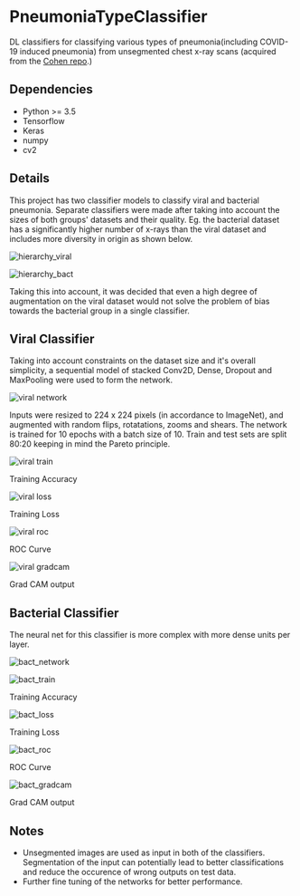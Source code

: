 # PneumoniaTypeClassifier
DL classifiers for classifying various types of pneumonia(including COVID-19 induced pneumonia) from unsegmented chest x-ray scans (acquired from the <a href = "https://github.com/ieee8023/covid-chestxray-dataset">Cohen repo</a>.)

## Dependencies

- Python >= 3.5
- Tensorflow
- Keras
- numpy
- cv2

## Details
This project has two classifier models to classify viral and bacterial pneumonia. Separate classifiers were made after taking into account the sizes of both groups' datasets and their quality. Eg. the bacterial dataset has a significantly higher number of x-rays than the viral dataset and includes more diversity in origin as shown below.

![hierarchy_viral](img/hierarchy-viral.jpg)

![hierarchy_bact](img/hierarchy_bact.jpg)

Taking this into account, it was decided that even a high degree of augmentation on the viral dataset would not solve the problem of bias towards the bacterial group in a single classifier.

## Viral Classifier
Taking into account constraints on the dataset size and it's overall simplicity, a sequential model of stacked Conv2D, Dense, Dropout and MaxPooling were used to form the network.

![viral network](img/viral_network.png)

Inputs were resized to 224 x 224 pixels (in accordance to ImageNet), and augmented with random flips, rotatations, zooms and shears. The network is trained for 10 epochs with a batch size of 10. Train and test sets are split 80:20 keeping in mind the Pareto principle.

![viral train](img/viral_train_acc.png)


Training Accuracy

![viral loss](img/viral_train_loss.png)


Training Loss

![viral roc](img/viral_roc.png)


ROC Curve

![viral gradcam](img/viral_GRADCAM.png)


Grad CAM output


## Bacterial Classifier
The neural net for this classifier is more complex with more dense units per layer.

![bact_network](img/bact_network.png)

![bact_train](img/bact_train_acc.png)

Training Accuracy

![bact_loss](img/bact_train_loss.png)

Training Loss

![bact_roc](img/bact_roc.png)

ROC Curve

![bact_gradcam](img/bact_GRADCAM.png)

Grad CAM output

## Notes

- Unsegmented images are used as input in both of the classifiers. Segmentation of the input can potentially lead to better classifications and reduce the occurence of wrong outputs on test data. 
- Further fine tuning of the networks for better performance.

